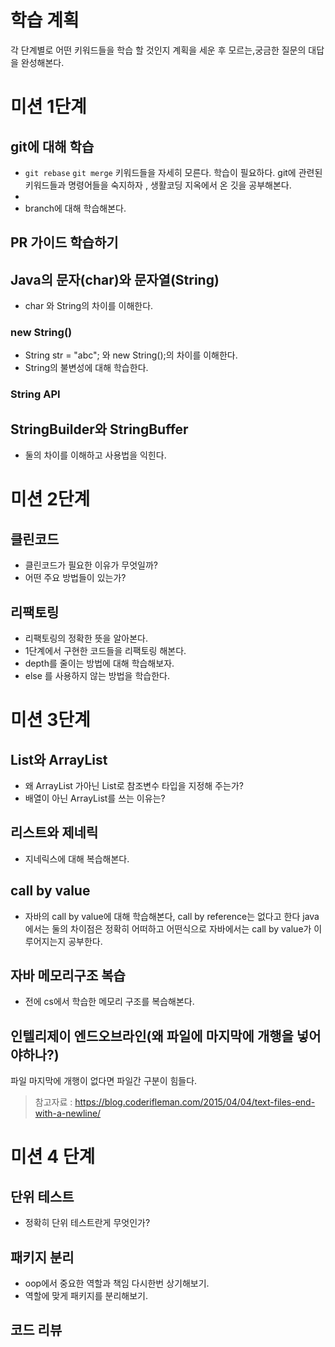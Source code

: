 # 학습 계획

각 단계별로 어떤 키워드들을 학습 할 것인지 계획을 세운 후 모르는,궁금한 질문의 대답을 완성해본다.
# 미션 1단계

## git에 대해 학습

- `git rebase` `git merge` 키워드들을 자세히 모른다. 학습이 필요하다.
  git에 관련된 키워드들과 명령어들을 숙지하자 , 생활코딩 지옥에서 온 깃을 공부해본다.
- 
- branch에 대해 학습해본다.
## PR 가이드 학습하기

##  Java의 문자(char)와 문자열(String)
- char 와 String의 차이를 이해한다.
### new String()
- String str = "abc"; 와 new String();의 차이를 이해한다.
- String의 불변성에 대해 학습한다.
### String API

## StringBuilder와 StringBuffer
- 둘의 차이를 이해하고 사용법을 익힌다.

# 미션 2단계

## 클린코드
- 클린코드가 필요한 이유가 무엇일까?
- 어떤 주요 방법들이 있는가?

## 리팩토링
- 리팩토링의 정확한 뜻을 알아본다.
- 1단계에서 구현한 코드들을 리팩토링 해본다.
- depth를 줄이는 방법에 대해 학습해보자.
- else 를 사용하지 않는 방법을 학습한다.

# 미션 3단계

## List와 ArrayList
- 왜 ArrayList 가아닌 List로 참조변수 타입을 지정해 주는가?
- 배열이 아닌 ArrayList를 쓰는 이유는?
## 리스트와 제네릭
- 지네릭스에 대해 복습해본다.

## call by value
- 자바의 call by value에 대해 학습해본다, call by reference는 없다고 한다 java에서는 둘의 차이점은 정확히 어떠하고 어떤식으로 자바에서는 call by value가 이루어지는지 공부한다.

## 자바 메모리구조 복습
- 전에 cs에서 학습한 메모리 구조를 복습해본다.

## 인텔리제이 엔드오브라인(왜 파일에 마지막에 개행을 넣어야하나?)

파일 마지막에 개행이 없다면 파일간 구분이 힘들다.
> 참고자료 : https://blog.coderifleman.com/2015/04/04/text-files-end-with-a-newline/

# 미션 4 단계

## 단위 테스트
- 정확히 단위 테스트란게 무엇인가?

## 패키지 분리
- oop에서 중요한 역할과 책임 다시한번 상기해보기.
- 역할에 맞게 패키지를 분리해보기.

## 코드 리뷰

